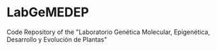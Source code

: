 # LabGeMEDEP
Code Repository of the "Laboratorio Genética Molecular, Epigenética, Desarrollo y Evolución de Plantas"

